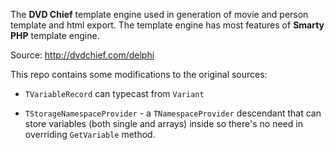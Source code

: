 The **DVD Chief** template engine used in generation of movie and person template and html export. The template engine has most features of **Smarty PHP** template engine.

Source: http://dvdchief.com/delphi

This repo contains some modifications to the original sources:

- `TVariableRecord` can typecast from `Variant`
	
- `TStorageNamespaceProvider` - a `TNamespaceProvider` descendant that can store variables (both single and arrays) inside so there's no need in overriding `GetVariable` method.
